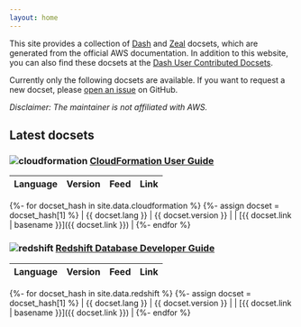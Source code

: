 ```yaml
---
layout: home
---
```


This site provides a collection of [Dash] and [Zeal] docsets, which are generated from the official AWS documentation.
In addition to this website, you can also find these docsets at the [Dash User Contributed Docsets].

Currently only the following docsets are available. If you want to request a new docset, please [open an issue] on GitHub.

[Dash]: https://kapeli.com/dash
[Zeal]: https://zealdocs.org/
[Dash User Contributed Docsets]: https://github.com/Kapeli/Dash-User-Contributions
[open an issue]: https://github.com/tzing/dashify-aws-docs/issues/new

*Disclaimer: The maintainer is not affiliated with AWS.*

## Latest docsets

### ![cloudformation](/assets/CloudFormation.png) [CloudFormation User Guide](https://docs.aws.amazon.com/AWSCloudFormation/latest/UserGuide/Welcome.html)

| Language | Version | Feed | Link |
| -------- | ------- | ---- | ---- |
{%- for docset_hash in site.data.cloudformation %}
{%- assign docset = docset_hash[1] %}
| {{ docset.lang }} | {{ docset.version }} |      | [{{ docset.link | basename }}]({{ docset.link }}) |
{%- endfor %}

### ![redshift](/assets/RedShift.png) [Redshift Database Developer Guide](https://docs.aws.amazon.com/redshift/latest/dg/welcome.html)

| Language | Version | Feed | Link |
| -------- | ------- | ---- | ---- |
{%- for docset_hash in site.data.redshift %}
{%- assign docset = docset_hash[1] %}
| {{ docset.lang }} | {{ docset.version }} |      | [{{ docset.link | basename }}]({{ docset.link }}) |
{%- endfor %}

